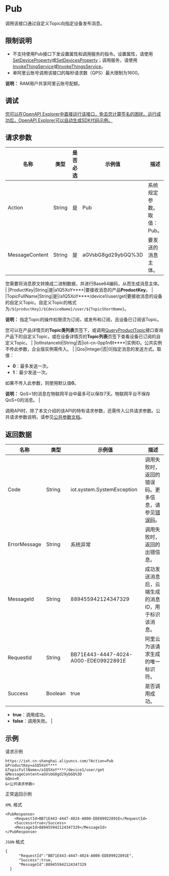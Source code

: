 # Pub

调用该接口通过自定义Topic向指定设备发布消息。

## 限制说明

-   不支持使用Pub接口下发设置属性和调用服务的指令。设置属性，请使用[SetDeviceProperty](~~69579~~)或[SetDevicesProperty](~~96243~~)；调用服务，请使用[InvokeThingService](~~69584~~)或[InvokeThingsService](~~96242~~)。
-   单阿里云账号调用该接口的每秒请求数（QPS）最大限制为1600。

**说明：** RAM用户共享阿里云账号配额。


## 调试

[您可以在OpenAPI Explorer中直接运行该接口，免去您计算签名的困扰。运行成功后，OpenAPI Explorer可以自动生成SDK代码示例。](https://api.aliyun.com/#product=Iot&api=Pub&type=RPC&version=2018-01-20)

## 请求参数

|名称|类型|是否必选|示例值|描述|
|--|--|----|---|--|
|Action|String|是|Pub|系统规定参数。取值：Pub。 |
|MessageContent|String|是|aGVsbG8gd29ybGQ%3D|要发送的消息主体。

 您需要将消息原文转换成二进制数据，并进行Base64编码，从而生成消息主体。 |
|ProductKey|String|是|a1Q5XoY\*\*\*\*|要接收消息的产品**ProductKey**。 |
|TopicFullName|String|是|/a1Q5XoY\*\*\*\*/device1/user/get|要接收消息的设备的自定义Topic。自定义Topic的格式为`/${productKey}/${deviceName}/user/${TopicShortName}`。

 **说明：** 指定Topic的操作权限须为订阅，或发布和订阅，且设备已订阅该Topic。

 您可以在产品详情页的**Topic类列表**页签下，或调用[QueryProductTopic](~~69647~~)接口查询产品下的自定义Topic，或在设备详情页的**Topic列表**页签下查看设备已订阅的自定义Topic。 |
|IotInstanceId|String|否|iot-cn-0pp1n8t\*\*\*\*|实例ID。公共实例不传此参数，企业版实例需传入。 |
|Qos|Integer|否|0|指定消息的发送方式。取值：

 -   **0**：最多发送一次。
-   **1**：最少发送一次。

 如果不传入此参数，则使用默认值**0**。

 **说明：** QoS=1的消息在物联网平台中最多可以保存7天。物联网平台不保存QoS=0的消息。 |

调用API时，除了本文介绍的该API的特有请求参数，还需传入公共请求参数。公共请求参数说明，请参见[公共参数文档](~~30561~~)。

## 返回数据

|名称|类型|示例值|描述|
|--|--|---|--|
|Code|String|iot.system.SystemException|调用失败时，返回的错误码。更多信息，请参见[错误码](~~87387~~)。 |
|ErrorMessage|String|系统异常|调用失败时，返回的出错信息。 |
|MessageId|String|889455942124347329|成功发送消息后，云端生成的消息ID，用于标识该消息。 |
|RequestId|String|BB71E443-4447-4024-A000-EDE09922891E|阿里云为该请求生成的唯一标识符。 |
|Success|Boolean|true|是否调用成功。

 -   **true**：调用成功。
-   **false**：调用失败。 |

## 示例

请求示例

```
https://iot.cn-shanghai.aliyuncs.com/?Action=Pub
&ProductKey=a1Q5XoY****
&TopicFullName=/a1Q5XoY****/device1/user/get
&MessageContent=aGVsbG8gd29ybGQ%3D
&Qos=0
&<公共请求参数>
```

正常返回示例

`XML` 格式

```
<PubResponse>
    <RequestId>BB71E443-4447-4024-A000-EDE09922891E</RequestId>
    <Success>true</Success>
    <MessageId>889455942124347329</MessageId>
</PubResponse>
```

`JSON` 格式

```
{
      "RequestId":"BB71E443-4447-4024-A000-EDE09922891E",
      "Success":true,
      "MessageId":889455942124347329
  }
```

